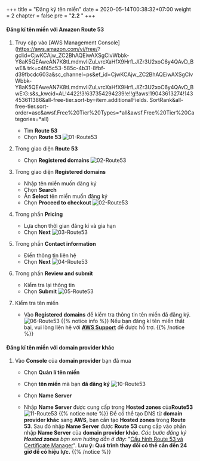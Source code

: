 +++
title = "Đăng ký tên miền"
date = 2020-05-14T00:38:32+07:00
weight = 2
chapter = false
pre = "<b>2.2 </b>"
+++

#### Đăng kí tên miền với Amazon Route 53

1. Truy cập vào [AWS Management Console](https://aws.amazon.com/vi/free/? gclid=CjwKCAjw_ZC2BhAQEiwAXSgClvWbbk-Y8aK5QEAweAN7K8tLmdmvIiZuLvrcXaHfX9HrfLJlZr3U2xoC6y4QAvD_BwE& trk=c4f45c53-585c-4b31-8fbf-d39fbcdc603a&sc_channel=ps&ef_id=CjwKCAjw_ZC2BhAQEiwAXSgClvWbbk-Y8aK5QEAweAN7K8tLmdmvIiZuLvrcXaHfX9HrfLJlZr3U2xoC6y4QAvD_BwE:G:s&s_kwcid=AL!4422!3!637354294239!e!!g!!aws!19043613274!143453611386&all-free-tier.sort-by=item.additionalFields. SortRank&all-free-tier.sort-order=asc&awsf.Free%20Tier%20Types=*all&awsf.Free%20Tier%20Categories=*all)

   - Tìm **Route 53**
   - Chọn **Route 53**
     ![01-Route53](/images/2/2-03-domain.png?width=90pc)

2. Trong giao diện **Route 53**

   - Chọn **Registered domains**
     ![02-Route53](/images/2/2-04-domain.png?width=90pc)

3. Trong giao diện **Registered domains**

   - Nhập tên miển muốn đăng ký
   - Chọn **Search**
   - Ấn **Select** tên miền muốn đăng ký
   - Chọn **Proceed to checkout**
     ![02-Route53](/images/2/2-05-domain.png?width=90pc)

4. Trong phần **Pricing**

   - Lựa chọn thời gian đăng kí và gia hạn
   - Chọn **Next**
     ![03-Route53](/images/2/2-06-domain.png?width=90pc)

5. Trong phần **Contact information**

   - Điền thông tin liên hệ
   - Chọn **Next**
     ![04-Route53](/images/2/2-07-domain.png?width=90pc)

6. Trong phần **Review and submit**

   - Kiểm tra lại thông tin
   - Chọn **Submit**
     ![05-Route53](/images/2/2-08-domain.png?width=90pc)

7. Kiểm tra tên miền

   - Vào **Registered domains** để kiểm tra thông tin tên miền đã đăng ký.
     ![06-Route53](/images/2/2-09-domain.png?width=90pc)
     {{% notice info %}}
     Nếu bạn đăng kí tên miền thất bại, vui lòng liên hệ với [**AWS Support**](https://support.console.aws.amazon.com/) để được hỗ trợ.
     {{% /notice %}}

#### Đăng kí tên miền với domain provider khác

1. Vào **Console** của **domain provider** bạn đã mua

   - Chọn **Quản lí tên miền**
   - Chọn **tên miền** mà bạn **đã đăng ký**
     ![10-Route53](/images/2/2-10-domain.png?width=90pc)

   - Chọn **Name Server**
   - Nhập **Name Server** được cung cấp trong **Hosted zones** của**Route53**
     ![11-Route53](/images/2/2-11-domain.png?width=90pc)
     {{% notice note %}}
     Để có thể tạo DNS từ **domain provider khác** sang **AWS**, bạn cần tạo **Hosted zones** trong **Route 53**. Sau đó nhập **Name Server** được **Route 53** cung cấp vào phần nhập **Name Server** của **domain provider khác**. _Các bước đăng ký **Hosted zones** bạn xem hướng dẫn ở đây_: "[Cấu hình Route 53 và Certificate Manager](3-deployment-frontend/3-Route53-ACM)". **Lưu ý: Quá trình thay đổi có thể cần đến 24 giờ để có hiệu lực.**
     {{% /notice %}}

